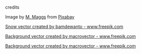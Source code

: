 credits

Image by <a href="https://pixabay.com/users/Wild0ne-920941/?utm_source=link-attribution&amp;utm_medium=referral&amp;utm_campaign=image&amp;utm_content=1844231">M. Maggs</a> from <a href="https://pixabay.com/?utm_source=link-attribution&amp;utm_medium=referral&amp;utm_campaign=image&amp;utm_content=1844231">Pixabay</a>

<a href='https://www.freepik.com/vectors/snow'>Snow vector created by bamdewanto - www.freepik.com</a>

<a href='https://www.freepik.com/vectors/background'>Background vector created by macrovector - www.freepik.com</a>

<a href='https://www.freepik.com/vectors/background'>Background vector created by macrovector - www.freepik.com</a>
